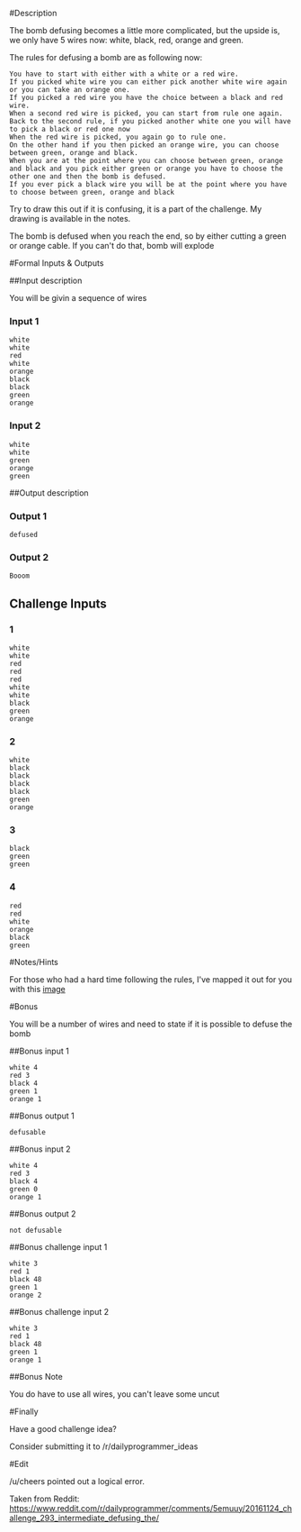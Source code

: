 #Description

The bomb defusing becomes a little more complicated, but the upside is, we only have 5 wires now: white, black, red, orange and green.

The rules for defusing a bomb are as following now:

    You have to start with either with a white or a red wire.
    If you picked white wire you can either pick another white wire again or you can take an orange one.
    If you picked a red wire you have the choice between a black and red wire.
    When a second red wire is picked, you can start from rule one again.
    Back to the second rule, if you picked another white one you will have to pick a black or red one now
    When the red wire is picked, you again go to rule one.
    On the other hand if you then picked an orange wire, you can choose between green, orange and black.
    When you are at the point where you can choose between green, orange and black and you pick either green or orange you have to choose the other one and then the bomb is defused.
    If you ever pick a black wire you will be at the point where you have to choose between green, orange and black


Try to draw this out if it is confusing, it is a part of the challenge. My drawing is available in the notes.

The bomb is defused when you reach the end, so by either cutting a green or orange cable. If you can't do that, bomb will explode

#Formal Inputs & Outputs

##Input description

You will be givin a sequence of wires

### Input 1

    white
    white
    red
    white
    orange
    black
    black
    green
    orange

### Input 2

    white
    white
    green
    orange
    green

##Output description

### Output 1

    defused

### Output 2

    Booom


## Challenge Inputs


### 1

    white
    white
    red
    red
    red
    white
    white
    black
    green
    orange


### 2

    white 
    black
    black
    black
    black
    green
    orange

### 3 


    black
    green
    green

### 4

    red
    red
    white
    orange
    black
    green


#Notes/Hints

For those who had a hard time following the rules, I've mapped it out for you with this [image](http://i.imgur.com/b0hoNrp.png)

#Bonus

You will be a number of wires and need to state if it is possible to defuse the bomb

##Bonus input 1

    white 4
    red 3
    black 4
    green 1
    orange 1

##Bonus output 1

    defusable

##Bonus input 2

    white 4
    red 3
    black 4
    green 0
    orange 1

##Bonus output 2

    not defusable

##Bonus challenge input 1

    white 3
    red 1
    black 48
    green 1
    orange 2

##Bonus challenge input 2

    white 3
    red 1
    black 48
    green 1
    orange 1


##Bonus Note

You do have to use all wires, you can't leave some uncut

#Finally

Have a good challenge idea?

Consider submitting it to /r/dailyprogrammer_ideas

#Edit

/u/cheers pointed out a logical error.

Taken from Reddit: https://www.reddit.com/r/dailyprogrammer/comments/5emuuy/20161124_challenge_293_intermediate_defusing_the/